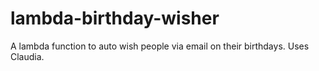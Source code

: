# lambda-birthday-wisher
A lambda function to auto wish people via email on their birthdays. Uses Claudia.
